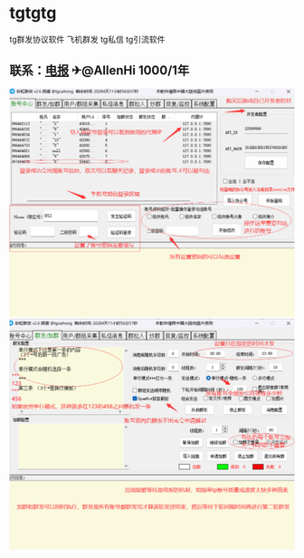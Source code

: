 # tgtgtg
tg群发协议软件 飞机群发 tg私信 tg引流软件
## 联系：[电报](https://t.me/AllenHi)  ✈@AllenHi  1000/1年


![图片说明](账号中心.png)
![图片说明](群发_加群.png)
